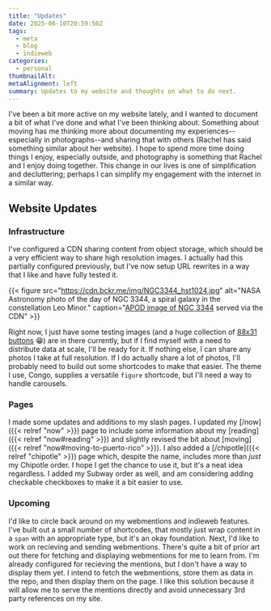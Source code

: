 ```yaml
---
title: "Updates"
date: 2025-06-10T20:59:50Z
tags:
  - meta
  - blog
  - indieweb
categories:
  - personal
thumbnailAlt:
metaAlignment: left
summary: Updates to my website and thoughts on what to do next.
---
```


I've been a bit more active on my website lately, and I wanted to document a bit of what I've done and what I've been thinking about. Something about moving has me thinking more about documenting my experiences--especially in photographs--and sharing that with others (Rachel has said something similar about her website). I hope to spend more time doing things I enjoy, especially outside, and photography is something that Rachel and I enjoy doing together. This change in our lives is one of simplification and decluttering; perhaps I can simplify my engagement with the internet in a similar way.

## Website Updates

### Infrastructure

I've configured a CDN sharing content from object storage, which should be a very efficient way to share high resolution images. I actually had this partially configured previously, but I've now setup URL rewrites in a way that I like and have fully tested it.

<!-- prettier-ignore -->
{{< figure
    src="https://cdn.bckr.me/img/NGC3344_hst1024.jpg"
    alt="NASA Astronomy photo of the day of NGC 3344, a spiral galaxy in the constellation Leo Minor."
    caption="[APOD image of NGC 3344](https://apod.nasa.gov/apod/2506) served via the CDN"
    >}}

Right now, I just have some testing images (and a huge collection of [88x31 buttons](https://cdn.bckr.me/bin/hellnet_8831_buttons_nodupes.zip) :grin:) are in there currently, but if I find myself with a need to distribute data at scale, I'll be ready for it. If nothing else, I can share any photos I take at full resolution. If I do actually share a lot of photos, I'll probably need to build out some shortcodes to make that easier. The theme I use, Congo, supplies a versatile `figure` shortcode, but I'll need a way to handle carousels.

### Pages

I made some updates and additions to my slash pages. I updated my [/now]({{< relref "now" >}}) page to include some information about my [reading]({{< relref "now#reading" >}}) and slightly revised the bit about [moving]({{< relref "now#moving-to-puerto-rico" >}}). I also added a [/chipotle]({{< relref "chipotle" >}}) page which, despite the name, includes more than _just_ my Chipotle order. I hope I get the chance to use it, but it's a neat idea regardless. I added my Subway order as well, and am considering adding checkable checkboxes to make it a bit easier to use.

### Upcoming

I'd like to circle back around on my webmentions and indieweb features. I've built out a small number of shortcodes, that mostly just wrap content in a `span` with an appropriate type, but it's an okay foundation. Next, I'd like to work on recieving and sending webmentions. There's quite a bit of prior art out there for fetching and displaying webmentions for me to learn from. I'm already configured for recieving the mentions, but I don't have a way to display them yet. I intend to fetch the webmentions, store them as data in the repo, and then display them on the page. I like this solution because it will allow me to serve the mentions directly and avoid unnecessary 3rd party references on my site.
